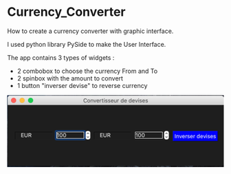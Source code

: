 # Currency_Converter
How to create a currency converter with graphic interface.

I used python library PySide to make the User Interface.

The app contains 3 types of widgets :
- 2 combobox to choose the currency From and To
- 2 spinbox with the amount to convert
- 1 button "inverser devise" to reverse currency

<img src="https://github.com/jkarsenty/Currency_Converter/blob/master/user_interface.jpg">

